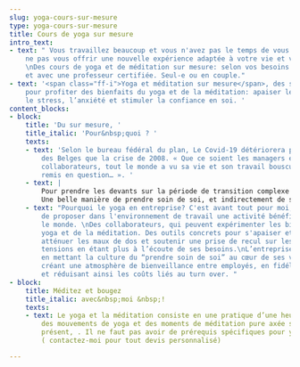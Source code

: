 ```yaml
---
slug: yoga-cours-sur-mesure
type: yoga-cours-sur-mesure
title: Cours de yoga sur mesure
intro_text:
- text: " Vous travaillez beaucoup et vous n'avez pas le temps de vous arrêter? Pourquoi
    ne pas vous offrir une nouvelle expérience adaptée à votre vie et votre quotidien.
    \nDes cours de yoga et de méditation sur mesure: selon vos besoins et vos disponibilités
    et avec une professeur certifiée. Seul-e ou en couple."
- text: '<span class="ff-i">Yoga et méditation sur mesure</span>, des sessions personnalisées
    pour profiter des bienfaits du yoga et de la méditation: apaiser le mental, soulager
    le stress, l’anxiété et stimuler la confiance en soi. '
content_blocks:
- block:
    title: 'Du sur mesure, '
    title_italic: 'Pour&nbsp;quoi ? '
    texts:
    - text: 'Selon le bureau fédéral du plan, Le Covid-19 détériorera plus le bien-être
        des Belges que la crise de 2008. « Que ce soient les managers et CEO ou leurs
        collaborateurs, tout le monde a vu sa vie et son travail bousculé, suspendu,
        remis en question… ». '
    - text: |
        Pour prendre les devants sur la période de transition complexe qui arrive, je propose dans un premier temps, des séances personnalisées de yoga et méditation aux managers et membres de comités de direction. ( à domicile ou au bureau)
        Une belle manière de prendre soin de soi, et indirectement de ses équipes et collaborateurs en ces temps mouvementés. Et pourquoi pas, par la suite, lorsque la situation sanitaire le permet, reproposer des initiations à vos équipes.
    - text: "Pourquoi le yoga en entreprise? C'est avant tout pour moi, une manière
        de proposer dans l'environnement de travail une activité bénéfique pour tout
        le monde. \nDes collaborateurs, qui peuvent expérimenter les bienfaits du
        yoga et de la méditation. Des outils concrets pour s'apaiser et gérer le stress,
        atténuer les maux de dos et soutenir une prise de recul sur les objets de
        tensions en étant plus à l’écoute de ses besoins.\nL’entreprise en bénéficie
        en mettant la culture du “prendre soin de soi” au cœur de ses valeurs, en
        créant une atmosphère de bienveillance entre employés, en fidélisant ces derniers
        et réduisant ainsi les coûts liés au turn over. "
- block:
    title: Méditez et bougez
    title_italic: avec&nbsp;moi &nbsp;!
    texts:
    - text: Le yoga et la méditation consiste en une pratique d’une heure comprenant
        des mouvements de yoga et des moments de méditation pure axée sur l’instant
        présent, . Il ne faut pas avoir de prérequis spécifiques pour y participer.
        ( contactez-moi pour tout devis personnalisé)

---
```

